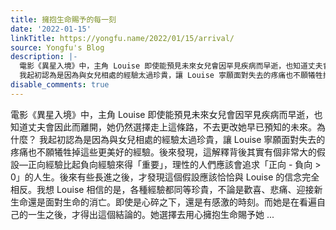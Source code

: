 ```yaml
---
title: 擁抱生命賜予的每一刻
date: '2022-01-15'
linkTitle: https://yongfu.name/2022/01/15/arrival/
source: Yongfu's Blog
description: |-
  電影《異星入境》中，主角 Louise 即使能預見未來女兒會因罕見疾病而早逝，也知道丈夫會因此而離開，她仍然選擇走上這條路，不去更改她早已預知的未來。為什麼？
  我起初認為是因為與女兒相處的經驗太過珍貴，讓 Louise 寧願面對失去的疼痛也不願犧牲掉這些更美好的經驗。後來發現，這解釋背後其實有個非常大的假設&mdash;正向經驗比起負向經驗來得「重要」，理性的人們應該會追求「正向 - 負向 &gt; 0」的人生。後來有些長進之後，才發現這個假設應該恰恰與 Louise 的信念完全相反。我想 Louise 相信的是，各種經驗都同等珍貴，不論是歡喜、悲痛、迎接新生命還是面對生命的消亡。即使是心碎之下，還是有感激的時刻。而她是在看遍自己的一生之後，才得出這個結論的。她選擇去用心擁抱生命賜予她 ...
disable_comments: true
---
```

電影《異星入境》中，主角 Louise 即使能預見未來女兒會因罕見疾病而早逝，也知道丈夫會因此而離開，她仍然選擇走上這條路，不去更改她早已預知的未來。為什麼？
我起初認為是因為與女兒相處的經驗太過珍貴，讓 Louise 寧願面對失去的疼痛也不願犧牲掉這些更美好的經驗。後來發現，這解釋背後其實有個非常大的假設&mdash;正向經驗比起負向經驗來得「重要」，理性的人們應該會追求「正向 - 負向 &gt; 0」的人生。後來有些長進之後，才發現這個假設應該恰恰與 Louise 的信念完全相反。我想 Louise 相信的是，各種經驗都同等珍貴，不論是歡喜、悲痛、迎接新生命還是面對生命的消亡。即使是心碎之下，還是有感激的時刻。而她是在看遍自己的一生之後，才得出這個結論的。她選擇去用心擁抱生命賜予她 ...